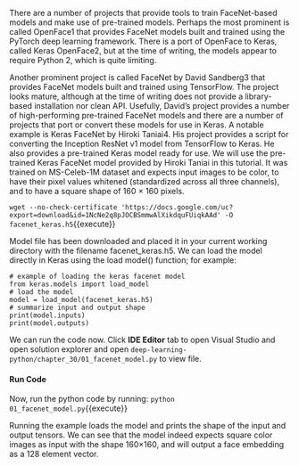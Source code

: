 There are a number of projects that provide tools to train FaceNet-based models and make
use of pre-trained models. Perhaps the most prominent is called OpenFace1 that provides
FaceNet models built and trained using the PyTorch deep learning framework. There is a port
of OpenFace to Keras, called Keras OpenFace2, but at the time of writing, the models appear
to require Python 2, which is quite limiting.

Another prominent project is called FaceNet by David Sandberg3 that provides FaceNet
models built and trained using TensorFlow. The project looks mature, although at the time of
writing does not provide a library-based installation nor clean API. Usefully, David’s project
provides a number of high-performing pre-trained FaceNet models and there are a number of
projects that port or convert these models for use in Keras. A notable example is Keras FaceNet
by Hiroki Taniai4. His project provides a script for converting the Inception ResNet v1 model
from TensorFlow to Keras. He also provides a pre-trained Keras model ready for use. We will
use the pre-trained Keras FaceNet model provided by Hiroki Taniai in this tutorial. It was
trained on MS-Celeb-1M dataset and expects input images to be color, to have their pixel values
whitened (standardized across all three channels), and to have a square shape of 160 × 160
pixels.

`wget --no-check-certificate 'https://docs.google.com/uc?export=download&id=1NcNe2q8pJOCBSmmwAlXikdquFUiqkAAd' -O facenet_keras.h5`{{execute}}

Model file has been downloaded and placed it in your current working directory with the filename
facenet_keras.h5. We can load the model directly in Keras using the load model() function;
for example:

```
# example of loading the keras facenet model
from keras.models import load_model
# load the model
model = load_model(facenet_keras.h5)
# summarize input and output shape
print(model.inputs)
print(model.outputs)
```

We can run the code now. Click **IDE Editor** tab to open Visual Studio and open solution explorer and open `deep-learning-python/chapter_30/01_facenet_model.py` to view file.

#### Run Code
Now, run the python code by running: `python 01_facenet_model.py`{{execute}}

Running the example loads the model and prints the shape of the input and output tensors.
We can see that the model indeed expects square color images as input with the shape 160×160,
and will output a face embedding as a 128 element vector.